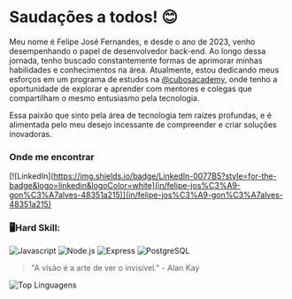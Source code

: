 # Saudações a todos! 😊

Meu nome é Felipe José Fernandes, e desde o ano de 2023, venho desempenhando o papel de desenvolvedor back-end. Ao longo dessa jornada, tenho buscado constantemente formas de aprimorar minhas habilidades e conhecimentos na área. Atualmente, estou dedicando meus esforços em um programa de estudos na [@cubosacademy](https://cubos.academy/), onde tenho a oportunidade de explorar e aprender com mentores e colegas que compartilham o mesmo entusiasmo pela tecnologia.

Essa paixão que sinto pela área de tecnologia tem raízes profundas, e é alimentada pelo meu desejo incessante de compreender e criar soluções inovadoras.

### Onde me encontrar
[![LinkedIn](https://img.shields.io/badge/LinkedIn-0077B5?style=for-the-badge&logo=linkedin&logoColor=white](in/felipe-jos%C3%A9-gon%C3%A7alves-48351a215)](in/felipe-jos%C3%A9-gon%C3%A7alves-48351a215)

### 🖥️Hard Skill:
![Javascript](https://img.shields.io/badge/JavaScript-323330?style=for-the-badge&logo=javascript&logoColor=F7DF1E)
![Node.js](https://img.shields.io/badge/Node%20js-339933?style=for-the-badge&logo=nodedotjs&logoColor=white)
![Express](https://img.shields.io/badge/Express%20js-000000?style=for-the-badge&logo=express&logoColor=white)
![PostgreSQL](https://img.shields.io/badge/PostgreSQL-316192?style=for-the-badge&logo=postgresql&logoColor=white)

> "A visão é a arte de ver o invisível." - Alan Kay

![Top Linguagens](https://github-readme-stats.vercel.app/api/top-langs/?username=FelipejFernandes)

